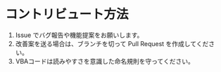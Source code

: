 # コントリビュート方法

1. Issue でバグ報告や機能提案をお願いします。
2. 改善案を送る場合は、ブランチを切って Pull Request を作成してください。
3. VBAコードは読みやすさを意識した命名規則を守ってください。

